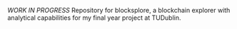 *WORK IN PROGRESS*
Repository for blocksplore, a blockchain explorer with analytical capabilities for my final year project at TUDublin.
